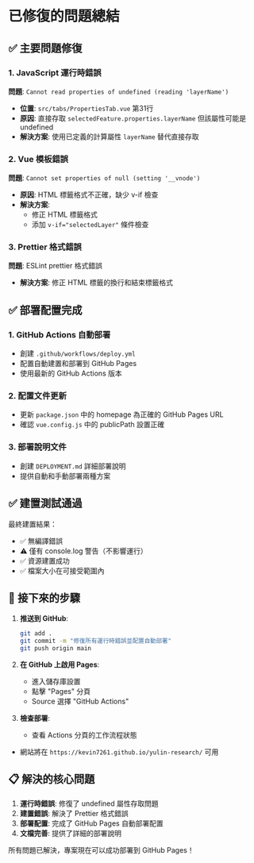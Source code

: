 # 已修復的問題總結

## ✅ 主要問題修復

### 1. JavaScript 運行時錯誤

**問題**: `Cannot read properties of undefined (reading 'layerName')`

- **位置**: `src/tabs/PropertiesTab.vue` 第31行
- **原因**: 直接存取 `selectedFeature.properties.layerName`
  但該屬性可能是 undefined
- **解決方案**: 使用已定義的計算屬性 `layerName` 替代直接存取

### 2. Vue 模板錯誤

**問題**: `Cannot set properties of null (setting '__vnode')`

- **原因**: HTML 標籤格式不正確，缺少 v-if 檢查
- **解決方案**:
  - 修正 HTML 標籤格式
  - 添加 `v-if="selectedLayer"` 條件檢查

### 3. Prettier 格式錯誤

**問題**: ESLint prettier 格式錯誤

- **解決方案**: 修正 HTML 標籤的換行和結束標籤格式

## ✅ 部署配置完成

### 1. GitHub Actions 自動部署

- 創建 `.github/workflows/deploy.yml`
- 配置自動建置和部署到 GitHub Pages
- 使用最新的 GitHub Actions 版本

### 2. 配置文件更新

- 更新 `package.json` 中的 homepage 為正確的 GitHub Pages URL
- 確認 `vue.config.js` 中的 publicPath 設置正確

### 3. 部署說明文件

- 創建 `DEPLOYMENT.md` 詳細部署說明
- 提供自動和手動部署兩種方案

## ✅ 建置測試通過

最終建置結果：

- ✅ 無編譯錯誤
- ⚠️ 僅有 console.log 警告（不影響運行）
- ✅ 資源建置成功
- ✅ 檔案大小在可接受範圍內

## 🚀 接下來的步驟

1. **推送到 GitHub**:

   ```bash
   git add .
   git commit -m "修復所有運行時錯誤並配置自動部署"
   git push origin main
   ```

2. **在 GitHub 上啟用 Pages**:

   - 進入儲存庫設置
   - 點擊 "Pages" 分頁
   - Source 選擇 "GitHub Actions"

3. **檢查部署**:
   - 查看 Actions 分頁的工作流程狀態
  - 網站將在 `https://kevin7261.github.io/yulin-research/` 可用

## 📋 解決的核心問題

1. **運行時錯誤**: 修復了 undefined 屬性存取問題
2. **建置錯誤**: 解決了 Prettier 格式錯誤
3. **部署配置**: 完成了 GitHub Pages 自動部署配置
4. **文檔完善**: 提供了詳細的部署說明

所有問題已解決，專案現在可以成功部署到 GitHub Pages！
